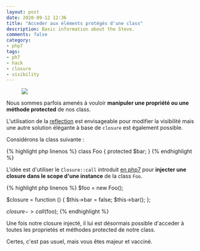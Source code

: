 ```yaml
---
layout: post
date: 2020-09-12 12:36
title: "Acceder aux éléments protégés d'une class"
description: Basic information about the Steve.
comments: false
category: 
- php7
tags:
- ph7
- hack
- closure
- visibility
---
```


<figure class="aligncenter">
    <img src="https://images.unsplash.com/photo-1600456548090-7d1b3f0bbea5?ixlib=rb-1.2.1&ixid=MXwxMjA3fDB8MHxwaG90by1wYWdlfHx8fGVufDB8fHw%3D&auto=format&fit=crop&w=1350&q=80" />
</figure>

Nous sommes parfois amenés à vouloir **manipuler une propriété ou une méthode protected** de nos class.

L'utilisation de la [reflection](https://www.php.net/manual/fr/reflectionproperty.setaccessible.php) est envisageable pour modifier la visibilité mais une autre solution élégante à base de <code>closure</code> est également possible.

Considérons la class suivante :

{% highlight php linenos %}
class Foo {
    protected $bar;
}
{% endhighlight %}

L'idée est d'utiliser le `Closure::call` introduit [en php7](https://www.php.net/manual/fr/closure.call.php) pour **injecter une closure dans le scope d'une instance** de la class <code>Foo</code>.

{% highlight php linenos %}
$foo = new Foo();

$closure = function () {
    $this->bar = false;
    $this->bar();
};

$closure->call($foo);
{% endhighlight %}

Une fois notre closure injecté, il lui est désormais possible d'acceder à toutes les proprietés et méthodes protected de notre class.

Certes, c'est pas usuel, mais vous êtes majeur et vacciné. 